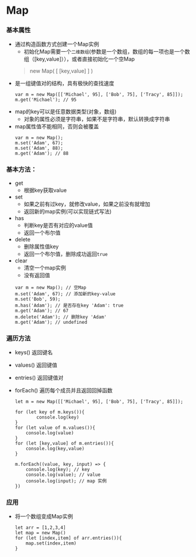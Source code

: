 # Map
### 基本属性
*  通过构造函数方式创建一个Map实例
   * 初始化Map需要一个`二维数组`(参数是一个数组，数组的每一项也是一个数组（\[key,value]）），或者直接初始化一个空Map
    > new Map( \[ \[key,value] ] )
*  是一组键值对的结构，具有极快的查找速度
    ```
    var m = new Map([['Michael', 95], ['Bob', 75], ['Tracy', 85]]);
    m.get('Michael'); // 95
    ```
*  map的key可以是任意数据类型(对象，数组)
    * 对象的属性必须是字符串，如果不是字符串，默认转换成字符串
*  map属性值不能相同，否则会被覆盖
    ```
    var m = new Map();
    m.set('Adam', 67);
    m.set('Adam', 88);
    m.get('Adam'); // 88
    ```
### 基本方法：
* get
    * 根据key获取value
* set
    * 如果之前有过key，就修改value，如果之前没有就增加
    * 返回新的map实例(可以实现链式写法)
* has
    * 判断key是否有对应的value值
    * 返回一个布尔值
* delete
    * 删除属性值key
    * 返回一个布尔值，删除成功返回`true`
* clear
    * 清空一个map实例
    * 没有返回值
    ```
    var m = new Map(); // 空Map
    m.set('Adam', 67); // 添加新的key-value
    m.set('Bob', 59);
    m.has('Adam'); // 是否存在key 'Adam': true
    m.get('Adam'); // 67
    m.delete('Adam'); // 删除key 'Adam'
    m.get('Adam'); // undefined
    ```
### 遍历方法
* keys() 返回键名
* values() 返回键值
* entries() 返回键值对
* forEach() 遍历每个成员并且返回回掉函数

    ```
    let m = new Map([['Michael', 95], ['Bob', 75], ['Tracy', 85]]);

    for (let key of m.keys()){
            console.log(key)
    }
    for (let value of m.values()){
        console.log(value)
    }
    for (let [key,value] of m.entries()){
        console.log(key,value)
    }

    m.forEach((value, key, input) => {
        console.log(key); // key
        console.log(value); // value
        console.log(input); // map 实例
    })

    ```
### 应用
* 将一个数组变成Map实例
    ```
    let arr = [1,2,3,4]
    let map = new Map()
    for (let [index,item] of arr.entries()){
        map.set(index,item)
    }
    ```

